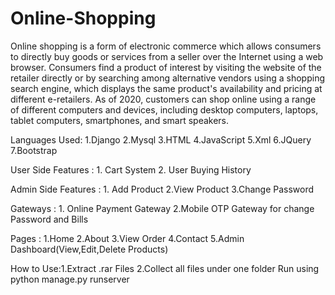 # Online-Shopping
Online shopping is a form of electronic commerce which allows consumers to directly buy goods or services from a seller over the Internet using a web browser. Consumers find a product of interest by visiting the website of the retailer directly or by searching among alternative vendors using a shopping search engine, which displays the same product's availability and pricing at different e-retailers. As of 2020, customers can shop online using a range of different computers and devices, including desktop computers, laptops, tablet computers, smartphones, and smart speakers.

Languages Used: 1.Django 2.Mysql 3.HTML 4.JavaScript 5.Xml 6.JQuery 7.Bootstrap

User Side Features : 1. Cart System 2. User Buying History 

Admin Side Features : 1. Add Product 2.View Product 3.Change Password 

Gateways : 1. Online Payment Gateway 2.Mobile OTP Gateway for change Password and Bills

Pages : 1.Home 2.About 3.View Order 4.Contact 5.Admin Dashboard(View,Edit,Delete Products)

How to Use:1.Extract .rar Files 2.Collect all files under one folder Run using python manage.py runserver
